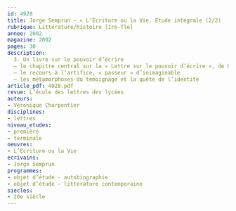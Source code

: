 ```yaml
---
id: 4928
title: Jorge Semprun – « L’Écriture ou la Vie. Étude intégrale (2/2)
rubrique: Littérature/histoire [1re-Tle]
annee: 2002
magazine: 2002
pages: 30
description: 
  3. Un livre sur le pouvoir d’écrire
  – le chapitre central sur la « Lettre sur le pouvoir d’écrire », de Claude-Edmonde Magny
  – le recours à l’artifice, « passeur » d’inimaginable
  – les métamorphoses du témoignage et la quête de l’identité
article_pdf: 4928.pdf
revue: L’école des lettres des lycées
auteurs:
- Véronique Charpentier
disciplines:
- lettres
niveau_etudes:
- première
- terminale
oeuvres:
- L’Écriture ou la Vie
ecrivains:
- Jorge Semprun
programmes:
- objet d’étude - autobiographie
- objet d’étude - littérature contemporaine
siecles:
- 20e siècle
---
```

